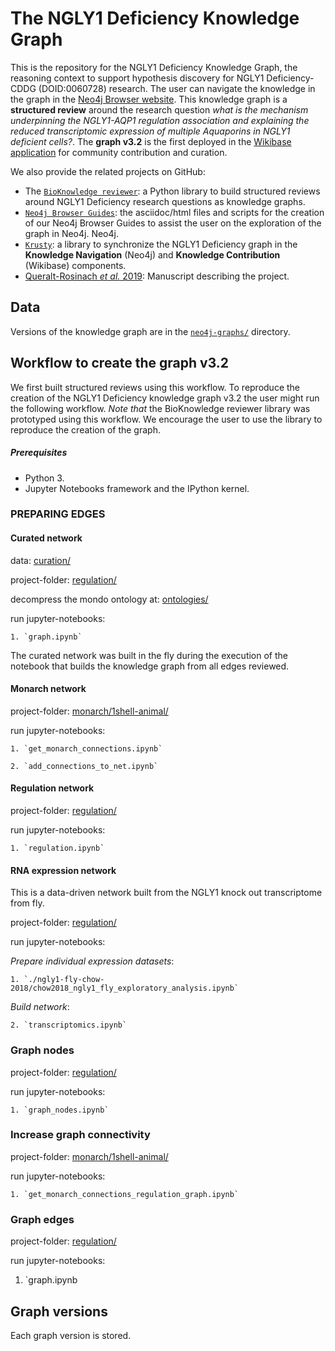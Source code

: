 # The NGLY1 Deficiency Knowledge Graph

This is the repository for the NGLY1 Deficiency Knowledge Graph, the reasoning context to support hypothesis discovery for NGLY1 Deficiency-CDDG (DOID:0060728) research. The user can navigate the knowledge in the graph in the [Neo4j Browser website](http://ngly1graph.org/). This knowledge graph is a **structured review** around the research question *what is the mechanism underpinning the NGLY1-AQP1 regulation association and explaining the reduced transcriptomic expression of multiple Aquaporins in NGLY1 deficient cells?*. The **graph v3.2** is the first deployed in the [Wikibase application](http://ngly1graph.org/contribute/) for community contribution and curation. 


We also provide the related projects on GitHub:
* The [```BioKnowledge reviewer```](https://github.com/NuriaQueralt/bioknowledge-reviewer): a Python library to build structured reviews around NGLY1 Deficiency research questions as knowledge graphs.
* [```Neo4j Browser Guides```](https://github.com/NuriaQueralt/ngly1-neo4j-guides): the asciidoc/html files and scripts for the creation of our Neo4j Browser Guides to assist the user on the exploration of the graph in Neo4j.
Neo4j.
* [```Krusty```](https://github.com/NuriaQueralt/Krusty): a library to synchronize the NGLY1 Deficiency graph in the **Knowledge Navigation** (Neo4j) and **Knowledge Contribution** (Wikibase) components.
* [Queralt-Rosinach *et al.* 2019](): Manuscript describing the project.

## Data

Versions of the knowledge graph are in the [```neo4j-graphs/```](./neo4j-graphs) directory.


## Workflow to create the graph v3.2

We first built structured reviews using this workflow. To reproduce the creation of the NGLY1 Deficiency knowledge graph v3.2 the user might run the following workflow. *Note that* the BioKnowledge reviewer library was prototyped using this workflow. We encourage the user to use the library to reproduce the creation of the graph.

##### Prerequisites
* Python 3.
* Jupyter Notebooks framework and the IPython kernel.


### PREPARING EDGES

#### Curated network

data: [curation/](./curation/kylo/neo4j/networks/v20180118)

project-folder: [regulation/](./regulation)

decompress the mondo ontology at: [ontologies/](./ontologies)

run jupyter-notebooks:

    1. `graph.ipynb`

The curated network was built in the fly during the execution of the notebook that builds the knowledge graph from all edges reviewed.

#### Monarch network

project-folder: [monarch/1shell-animal/](./monarch/1shell-animal)

run jupyter-notebooks:

    1. `get_monarch_connections.ipynb`

    2. `add_connections_to_net.ipynb`

#### Regulation network

project-folder: [regulation/](./regulation) 

run jupyter-notebooks:

    1. `regulation.ipynb`

#### RNA expression network

This is a data-driven network built from the NGLY1 knock out transcriptome from fly.

project-folder: [regulation/](./regulation)

run jupyter-notebooks:

_Prepare individual expression datasets_:

    1. `./ngly1-fly-chow-2018/chow2018_ngly1_fly_exploratory_analysis.ipynb`

_Build network_:

    2. `transcriptomics.ipynb`

### Graph nodes

project-folder: [regulation/](./regulation)

run jupyter-notebooks:

    1. `graph_nodes.ipynb`

### Increase graph connectivity 

project-folder: [monarch/1shell-animal/](./monarch/1shell-animal)

 run jupyter-notebooks:

    1. `get_monarch_connections_regulation_graph.ipynb`

### Graph edges

project-folder: [regulation/](./regulation)

run jupyter-notebooks:

   1. `graph.ipynb


## Graph versions

Each graph version is stored.
